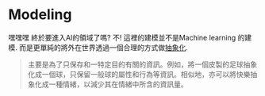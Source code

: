 # Modeling 
嘿嘿嘿 終於要進入AI的領域了嗎? 不! 這裡的建模並不是Machine learning 的建模.
而是更單純的將外在世界透過一個合理的方式做[抽象化](https://zh.wikipedia.org/wiki/%E6%8A%BD%E8%B1%A1%E5%8C%96).

> 主要是為了只保存和一特定目的有關的資訊。例如，將一個皮製的足球抽象化成一個球，只保留一般球的屬性和行為等資訊。相似地，亦可以將快樂抽象化成一種情緒，以減少其在情緒中所含的資訊量。

